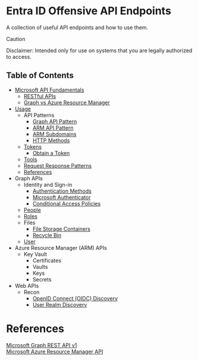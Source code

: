 # Entra ID Offensive API Endpoints
A collection of useful API endpoints and how to use them.
> [!CAUTION]
> Disclaimer: Intended only for use on systems that you are legally authorized to access.
## Table of Contents
- [Microsoft API Fundamentals](microsoft-api-fundamentals.md)
  - [RESTful APIs](microsoft-api-fundamentals.md#restful-apis)
  - [Graph vs Azure Resource Manager](microsoft-api-fundamentals.md#microsoft-graph-vs-azure-resource-manager)
- [Usage](usage.md)
  - API Patterns
	  - [Graph API Pattern](usage.md#graph-api-pattern)
	  - [ARM API Pattern](usage.md#arm-api-pattern)
	  - [ARM Subdomains](usage.md#arm-subdomains)
	  - [HTTP Methods](usage.md#http-methods)
  - [Tokens](usage.md#tokens)
    - [Obtain a Token](usage.md#obtain-a-token)
  - [Tools](usage.md#tools)
  - [Request Response Patterns](usage.md#request-response-patterns)
  - [References](usage.md#references)
- Graph APIs
  - Identity and Sign-in
    - [Authentication Methods](apis/graph/v1/authentication-methods.md)
    - [Microsoft Authenticator](apis/graph/v1/authenticator.md)
    - [Conditional Access Policies](apis/graph/v1/conditional-access-policies.md)
  - [People](apis/graph/v1/people.md)
  - [Roles](apis/graph/v1/roles.md)
  - Files
    - [File Storage Containers](apis/graph/v1/file-storage-containers.md)
    - [Recycle Bin](apis/graph/v1/recycle-bin.md)
  - [User](apis/graph/v1/user.md)
- Azure Resource Manager (ARM) APIs
  - Key Vault
    - Certificates
    - Vaults
    - Keys
    - Secrets
- Web APIs
  - Recon
    - [OpenID Connect (OIDC) Discovery](apis/web/recon/oidc-discovery.md)
    - [User Realm Discovery](apis/web/recon/user-realm-discovery.md)
# References
[Microsoft Graph REST API v1](https://learn.microsoft.com/en-us/graph/?view=graph-rest-1.0)  
[Microsoft Azure Resource Manager API](https://learn.microsoft.com/en-us/rest/api/resources/)
